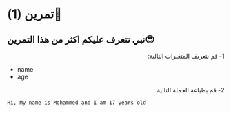 

# تمرين (1)💪


## نبي نتعرف عليكم اكثر من هذا التمرين😍


<p dir="rtl">
1- قم بتعريف المتغيرات التالية: </p>

* name
* age

<p dir="rtl">
2- قم بطباعة الجملة التالية</p>


  <tr>
   <td>

```
Hi, My name is Mohammed and I am 17 years old
```


   </td>
  </tr>
